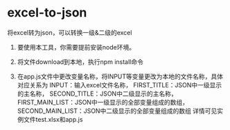 # excel-to-json
将excel转为json，可以转换一级&amp;二级的excel

1.  要使用本工具，你需要提前安装node环境。

2.  将文件download到本地，执行npm install命令

3.   在app.js文件中更改变量名称，将INPUT等变量更改为本地的文件名称，具体对应关系为 
 INPUT：输入excel文件名称， 
 FIRST_TITLE：JSON中一级显示的主名称， SECOND_TITLE：JSON中二级显示的主名称， 
 FIRST_MAIN_LIST：JSON中一级显示的全部变量组成的数组，   
 SECOND_MAIN_LIST：JSON中二级显示的全部变量组成的数组 
 详情可见实例文件test.xlsx和app.js
